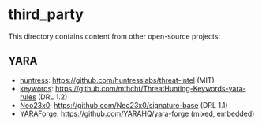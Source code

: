 # third_party

This directory contains content from other open-source projects:

## YARA

* [huntress](yara/huntress/): <https://github.com/huntresslabs/threat-intel> (MIT)
* [keywords](yara/keywords/): <https://github.com/mthcht/ThreatHunting-Keywords-yara-rules> (DRL 1.2)
* [Neo23x0](yara/Neo23x0): <https://github.com/Neo23x0/signature-base> (DRL 1.1)
* [YARAForge](yara/YARAForge/): <https://github.com/YARAHQ/yara-forge> (mixed, embedded)
